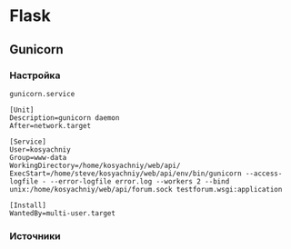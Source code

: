 # Flask
## Gunicorn
### Настройка
``` gunicorn.service ```

```
[Unit]
Description=gunicorn daemon
After=network.target

[Service]
User=kosyachniy
Group=www-data
WorkingDirectory=/home/kosyachniy/web/api/
ExecStart=/home/steve/kosyachniy/web/api/env/bin/gunicorn --access-logfile - --error-logfile error.log --workers 2 --bind unix:/home/kosyachniy/web/api/forum.sock testforum.wsgi:application

[Install]
WantedBy=multi-user.target
```

### Источники